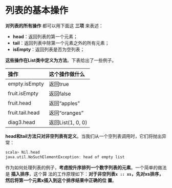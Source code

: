 列表的基本操作
===================================================================================
**对列表的所有操作** 都可以用下面这 **三项** 来表述：
+ **head**：返回列表的第一个元素；
+ **tail**：返回列表中除第一个元素之外的所有元素；
+ **isEmpty**：返回列表是否为空列表；

**这些操作在List类中定义为方法**。下表给出了一些例子。

| 操作 | 这个操作做什么 |
|:------|:---------------------|
| empty.isEmpty | 返回true |
| fruit.isEmpty | 返回false |
| fruit.head | 返回“apples”|
| fruit.tail.head | 返回“oranges”|
| diag3.head | 返回List(1, 0, 0) |

**head和tail方法只对非空列表有定义**。当我们从一个空列表调用时，它们将抛出异常：
```scala
scala> Nil.head
java.util.NoSuchElementException: head of empty list
```
作为如何处理列表的例子，**考虑按升序排列一个数字列表的元素**。一个简单的做法是 **插入排序**，这个算
法的工作原理如下：**对于非空列表`x :: xs`，先对xs排序，然后将第一个元素x插入到这个排序结果中正确的位
置**。



